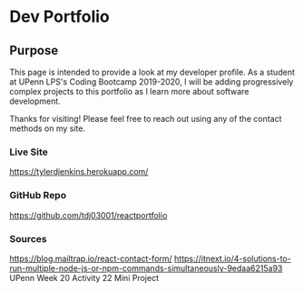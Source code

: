 # Dev Portfolio
  

## Purpose

This page is intended to provide a look at my developer profile. As a student at UPenn LPS's Coding Bootcamp 2019-2020, I will be adding progressively complex projects to this portfolio as I learn more about software development. 

Thanks for visiting! Please feel free to reach out using any of the contact methods on my site.


### Live Site

https://tylerdjenkins.herokuapp.com/


### GitHub Repo

https://github.com/tdj03001/reactportfolio


### Sources

https://blog.mailtrap.io/react-contact-form/
https://itnext.io/4-solutions-to-run-multiple-node-js-or-npm-commands-simultaneously-9edaa6215a93
UPenn Week 20 Activity 22 Mini Project

